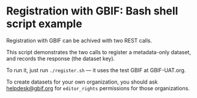 # Registration with GBIF: Bash shell script example

Registration with GBIF can be achived with two REST calls.

This script demonstrates the two calls to register a metadata-only dataset, and records the response (the dataset key).

To run it, just run `./register.sh` — it uses the test GBIF at GBIF-UAT.org.

To create datasets for your own organization, you should ask helpdesk@gbif.org for `editor_rights` permissions for those organizations.
